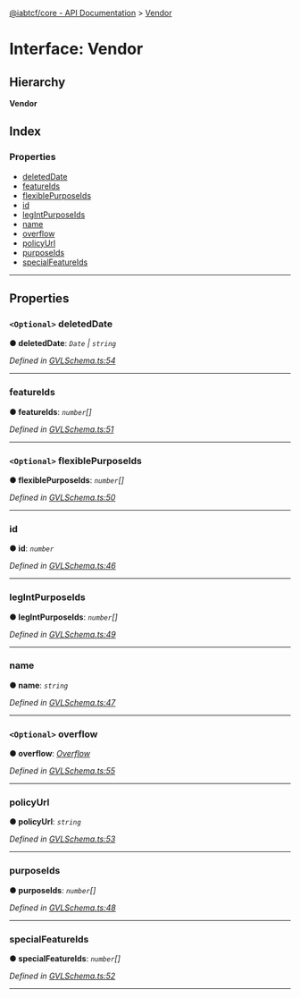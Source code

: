 [@iabtcf/core - API Documentation](../README.md) > [Vendor](../interfaces/vendor.md)

# Interface: Vendor

## Hierarchy

**Vendor**

## Index

### Properties

* [deletedDate](vendor.md#deleteddate)
* [featureIds](vendor.md#featureids)
* [flexiblePurposeIds](vendor.md#flexiblepurposeids)
* [id](vendor.md#id)
* [legIntPurposeIds](vendor.md#legintpurposeids)
* [name](vendor.md#name)
* [overflow](vendor.md#overflow)
* [policyUrl](vendor.md#policyurl)
* [purposeIds](vendor.md#purposeids)
* [specialFeatureIds](vendor.md#specialfeatureids)

---

## Properties

<a id="deleteddate"></a>

### `<Optional>` deletedDate

**● deletedDate**: *`Date` \| `string`*

*Defined in [GVLSchema.ts:54](https://github.com/chrispaterson/iabtcf-es/blob/4c5d7e6/modules/core/src/GVLSchema.ts#L54)*

___
<a id="featureids"></a>

###  featureIds

**● featureIds**: *`number`[]*

*Defined in [GVLSchema.ts:51](https://github.com/chrispaterson/iabtcf-es/blob/4c5d7e6/modules/core/src/GVLSchema.ts#L51)*

___
<a id="flexiblepurposeids"></a>

### `<Optional>` flexiblePurposeIds

**● flexiblePurposeIds**: *`number`[]*

*Defined in [GVLSchema.ts:50](https://github.com/chrispaterson/iabtcf-es/blob/4c5d7e6/modules/core/src/GVLSchema.ts#L50)*

___
<a id="id"></a>

###  id

**● id**: *`number`*

*Defined in [GVLSchema.ts:46](https://github.com/chrispaterson/iabtcf-es/blob/4c5d7e6/modules/core/src/GVLSchema.ts#L46)*

___
<a id="legintpurposeids"></a>

###  legIntPurposeIds

**● legIntPurposeIds**: *`number`[]*

*Defined in [GVLSchema.ts:49](https://github.com/chrispaterson/iabtcf-es/blob/4c5d7e6/modules/core/src/GVLSchema.ts#L49)*

___
<a id="name"></a>

###  name

**● name**: *`string`*

*Defined in [GVLSchema.ts:47](https://github.com/chrispaterson/iabtcf-es/blob/4c5d7e6/modules/core/src/GVLSchema.ts#L47)*

___
<a id="overflow"></a>

### `<Optional>` overflow

**● overflow**: *[Overflow](overflow.md)*

*Defined in [GVLSchema.ts:55](https://github.com/chrispaterson/iabtcf-es/blob/4c5d7e6/modules/core/src/GVLSchema.ts#L55)*

___
<a id="policyurl"></a>

###  policyUrl

**● policyUrl**: *`string`*

*Defined in [GVLSchema.ts:53](https://github.com/chrispaterson/iabtcf-es/blob/4c5d7e6/modules/core/src/GVLSchema.ts#L53)*

___
<a id="purposeids"></a>

###  purposeIds

**● purposeIds**: *`number`[]*

*Defined in [GVLSchema.ts:48](https://github.com/chrispaterson/iabtcf-es/blob/4c5d7e6/modules/core/src/GVLSchema.ts#L48)*

___
<a id="specialfeatureids"></a>

###  specialFeatureIds

**● specialFeatureIds**: *`number`[]*

*Defined in [GVLSchema.ts:52](https://github.com/chrispaterson/iabtcf-es/blob/4c5d7e6/modules/core/src/GVLSchema.ts#L52)*

___


